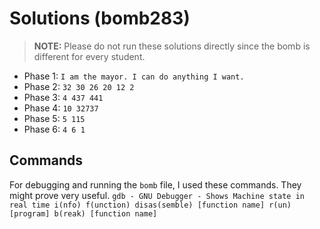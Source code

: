 # Solutions (bomb283)
> **NOTE:** Please do not run these solutions directly since the bomb is different for every student. 
- Phase 1: ` I am the mayor. I can do anything I want. `
- Phase 2: ` 32 30 26 20 12 2 `
- Phase 3: ` 4 437 441 `
- Phase 4: ` 10 32737 `
- Phase 5: ` 5 115 `
- Phase 6: ` 4 6 1 `

## Commands
For debugging and running the `bomb` file, I used these commands. They might prove very useful.
`gdb - GNU Debugger - Shows Machine state in real time
i(nfo) f(unction)
disas(semble) [function name]
r(un) [program]
b(reak) [function name]`
